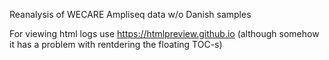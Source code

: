Reanalysis of WECARE Ampliseq data w/o Danish samples

For viewing html logs use https://htmlpreview.github.io (although somehow it has a problem with rentdering the floating TOC-s)
